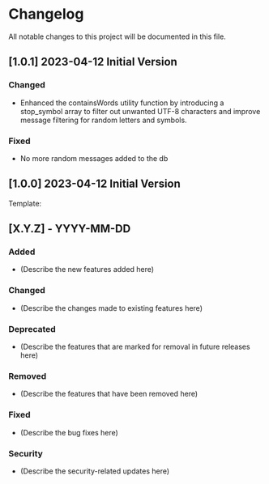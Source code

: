 # Changelog

All notable changes to this project will be documented in this file.

## [1.0.1] 2023-04-12 Initial Version

### Changed
- Enhanced the containsWords utility function by introducing a stop_symbol array to filter out unwanted UTF-8 characters and improve message filtering for random letters and symbols.

### Fixed
- No more random messages added to the db

## [1.0.0] 2023-04-12 Initial Version

Template:

## [X.Y.Z] - YYYY-MM-DD

### Added
- (Describe the new features added here)

### Changed
- (Describe the changes made to existing features here)

### Deprecated
- (Describe the features that are marked for removal in future releases here)

### Removed
- (Describe the features that have been removed here)

### Fixed
- (Describe the bug fixes here)

### Security
- (Describe the security-related updates here)
